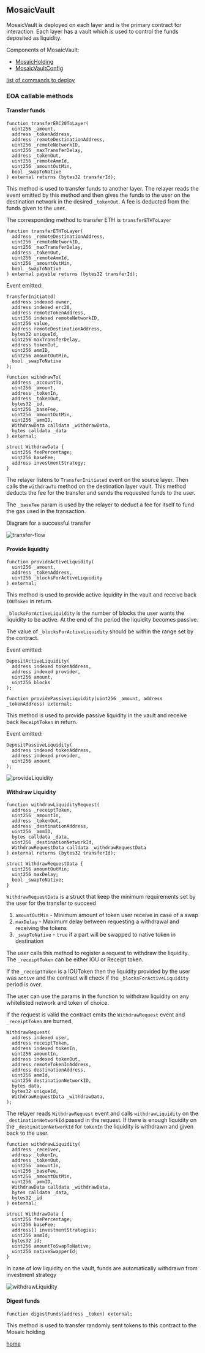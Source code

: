 ## MosaicVault

MosaicVault is deployed on each layer and is the primary contract for interaction. Each layer has a vault which is used
to control the funds deposited as liquidity.

Components of MosaicVault:

- [MosaicHolding](/docs/MosaicHolding.md)
- [MosaicVaultConfig](/docs/MosaicVaultConfig.md)

[list of commands to deploy](/docs/configurations/mosaic-vault.md)

### EOA callable methods

#### Transfer funds

```solidity
function transferERC20ToLayer(
  uint256 _amount,
  address _tokenAddress,
  address _remoteDestinationAddress,
  uint256 _remoteNetworkID,
  uint256 _maxTransferDelay,
  address _tokenOut,
  uint256 _remoteAmmId,
  uint256 _amountOutMin,
  bool _swapToNative
) external returns (bytes32 transferId);

```

This method is used to transfer funds to another layer. The relayer reads the event emitted by this method and then gives the funds to the user on the destination network in the desired `_tokenOut`. A fee is deducted from the funds given to the user.

The corresponding method to transfer ETH is `transferETHToLayer`

```solidity
function transferETHToLayer(
  address _remoteDestinationAddress,
  uint256 _remoteNetworkID,
  uint256 _maxTransferDelay,
  address _tokenOut,
  uint256 _remoteAmmId,
  uint256 _amountOutMin,
  bool _swapToNative
) external payable returns (bytes32 transferId);

```

Event emitted:

```solidity
TransferInitiated(
  address indexed owner,
  address indexed erc20,
  address remoteTokenAddress,
  uint256 indexed remoteNetworkID,
  uint256 value,
  address remoteDestinationAddress,
  bytes32 uniqueId,
  uint256 maxTransferDelay,
  address tokenOut,
  uint256 ammID,
  uint256 amountOutMin,
  bool _swapToNative
);
```

```solidity
function withdrawTo(
  address _accountTo,
  uint256 _amount,
  address _tokenIn,
  address _tokenOut,
  bytes32 _id,
  uint256 _baseFee,
  uint256 _amountOutMin,
  uint256 _ammID,
  WithdrawData calldata _withdrawData,
  bytes calldata _data
) external;

struct WithdrawData {
  uint256 feePercentage;
  uint256 baseFee;
  address investmentStrategy;
}

```

The relayer listens to `TransferInitiated` event on the source layer. Then calls the `withdrawTo` method on the
destination layer vault. This method deducts the fee for the transfer and sends the requested funds to the user.

The `_baseFee` param is used by the relayer to deduct a fee for itself to fund the gas used in the transaction.

Diagram for a successful transfer

![transfer-flow](/docs/images/transfer-erc20-to-layer.png)

#### Provide liquidity

```solidity
function provideActiveLiquidity(
  uint256 _amount,
  address _tokenAddress,
  uint256 _blocksForActiveLiquidity
) external;

```

This method is used to provide active liquidity in the vault and receive back `IOUToken` in return.

`_blocksForActiveLiquidity` is the number of blocks the user wants the liquidity to be active. At the end of the period
the liquidity becomes passive.

The value of `_blocksForActiveLiquidity` should be within the range set by the contract.

Event emitted:

```solidity
DepositActiveLiquidity(
  address indexed tokenAddress,
  address indexed provider,
  uint256 amount,
  uint256 blocks
);
```

```solidity
function providePassiveLiquidity(uint256 _amount, address _tokenAddress) external;

```

This method is used to provide passive liquidity in the vault and receive back `ReceiptToken` in return.

Event emitted:

```solidity
DepositPassiveLiquidity(
  address indexed tokenAddress,
  address indexed provider,
  uint256 amount
);
```

![provideLiquidity](/docs/images/provide-liquidity.png)

#### Withdraw Liquidity

```solidity
function withdrawLiquidityRequest(
  address _receiptToken,
  uint256 _amountIn,
  address _tokenOut,
  address _destinationAddress,
  uint256 _ammID,
  bytes calldata _data,
  uint256 _destinationNetworkId,
  WithdrawRequestData calldata _withdrawRequestData
) external returns (bytes32 transferId);

struct WithdrawRequestData {
  uint256 amountOutMin;
  uint256 maxDelay;
  bool _swapToNative;
}

```

`WithdrawRequestData` is a struct that keep the minimum requirements set by the user for the transfer to succeed

1. `amountOutMin` - Minimum amount of token user receive in case of a swap
2. `maxDelay` - Maximum delay between requesting a withdrawal and receiving the tokens
3. `_swapToNative` - `true` if a part will be swapped to native token in destination

The user calls this method to register a request to withdraw the liquidity. The `_receiptToken` can be either IOU or
Receipt token.

If the `_receiptToken` is a IOUToken then the liquidity provided by the user was `active` and the contract will check if
the `_blocksForActiveLiquidity` period is over.

The user can use the params in the function to withdraw liquidity on any whitelisted network and token of choice.

If the request is valid the contract emits the `WithdrawRequest` event and `_receiptToken` are burned.

```solidity
WithdrawRequest(
  address indexed user,
  address receiptToken,
  address indexed tokenIn,
  uint256 amountIn,
  address indexed tokenOut,
  address remoteTokenInAddress,
  address destinationAddress,
  uint256 ammId,
  uint256 destinationNetworkID,
  bytes data,
  bytes32 uniqueId,
  WithdrawRequestData _withdrawData,
);
```

The relayer reads `WithdrawRequest` event and calls `withdrawLiquidity` on the `_destinationNetworkId` passed in the
request. If there is enough liquidity on the `_destinationNetworkId` for `tokenIn` the liquidity is withdrawn and given
back to the user.

```solidity
function withdrawLiquidity(
  address _receiver,
  address _tokenIn,
  address _tokenOut,
  uint256 _amountIn,
  uint256 _baseFee,
  uint256 _amountOutMin,
  uint256 _ammID,
  WithdrawData calldata _withdrawData,
  bytes calldata _data,
  bytes32 _id
) external;

struct WithdrawData {
  uint256 feePercentage;
  uint256 baseFee;
  address[] investmentStrategies;
  uint256 ammId;
  bytes32 id;
  uint256 amountToSwapToNative;
  uint256 nativeSwapperId;
}

```

In case of low liquidity on the vault, funds are automatically withdrawn from investment strategy

![withdrawLiquidity](/docs/images/withdraw-liquidity.png)

#### Digest funds

```solidity
function digestFunds(address _token) external;

```

This method is used to transfer randomly sent tokens to this contract to the Mosaic holding

[home](/readme.md)

